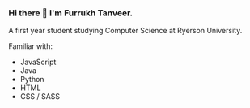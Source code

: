 ### Hi there 👋 I'm Furrukh Tanveer.

A first year student studying Computer Science at Ryerson University. 

Familiar with:
- JavaScript
- Java
- Python
- HTML
- CSS / SASS


<!--
**furrukht10/furrukht10** is a ✨ _special_ ✨ repository because its `README.md` (this file) appears on your GitHub profile.

Here are some ideas to get you started:

- 🔭 I’m currently working on ...
- 🌱 I’m currently learning ...
- 👯 I’m looking to collaborate on ...
- 🤔 I’m looking for help with ...
- 💬 Ask me about ...
- 📫 How to reach me: ...
- 😄 Pronouns: ...
- ⚡ Fun fact: ...
-->
